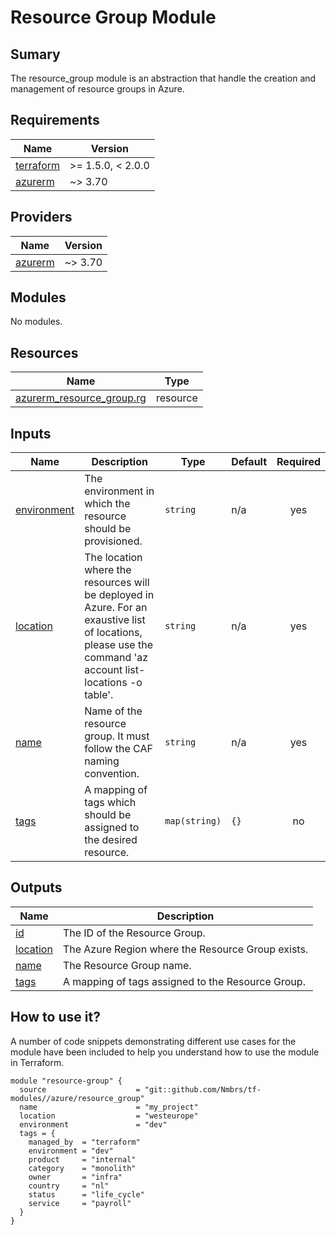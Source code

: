 # Resource Group Module

## Sumary

The resource_group module is an abstraction that handle the creation and management of resource groups in Azure.

## Requirements

| Name | Version |
|------|---------|
| <a name="requirement_terraform"></a> [terraform](#requirement\_terraform) | >= 1.5.0, < 2.0.0 |
| <a name="requirement_azurerm"></a> [azurerm](#requirement\_azurerm) | ~> 3.70 |

## Providers

| Name | Version |
|------|---------|
| <a name="provider_azurerm"></a> [azurerm](#provider\_azurerm) | ~> 3.70 |

## Modules

No modules.

## Resources

| Name | Type |
|------|------|
| [azurerm_resource_group.rg](https://registry.terraform.io/providers/hashicorp/azurerm/latest/docs/resources/resource_group) | resource |

## Inputs

| Name | Description | Type | Default | Required |
|------|-------------|------|---------|:--------:|
| <a name="input_environment"></a> [environment](#input\_environment) | The environment in which the resource should be provisioned. | `string` | n/a | yes |
| <a name="input_location"></a> [location](#input\_location) | The location where the resources will be deployed in Azure. For an exaustive list of locations, please use the command 'az account list-locations -o table'. | `string` | n/a | yes |
| <a name="input_name"></a> [name](#input\_name) | Name of the resource group. It must follow the CAF naming convention. | `string` | n/a | yes |
| <a name="input_tags"></a> [tags](#input\_tags) | A mapping of tags which should be assigned to the desired resource. | `map(string)` | `{}` | no |

## Outputs

| Name | Description |
|------|-------------|
| <a name="output_id"></a> [id](#output\_id) | The ID of the Resource Group. |
| <a name="output_location"></a> [location](#output\_location) | The Azure Region where the Resource Group exists. |
| <a name="output_name"></a> [name](#output\_name) | The Resource Group name. |
| <a name="output_tags"></a> [tags](#output\_tags) | A mapping of tags assigned to the Resource Group. |

## How to use it?

A number of code snippets demonstrating different use cases for the module have been included to help you understand how to use the module in Terraform.

```hcl
module "resource-group" {
  source                    = "git::github.com/Nmbrs/tf-modules//azure/resource_group"
  name                      = "my_project"
  location                  = "westeurope"
  environment               = "dev"
  tags = {
    managed_by  = "terraform"
    environment = "dev"
    product     = "internal"
    category    = "monolith"
    owner       = "infra"
    country     = "nl"
    status      = "life_cycle"
    service     = "payroll"
  }
}
```